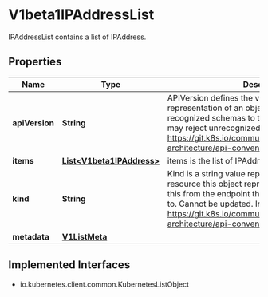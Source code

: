 

# V1beta1IPAddressList

IPAddressList contains a list of IPAddress.

## Properties

| Name | Type | Description | Notes |
|------------ | ------------- | ------------- | -------------|
|**apiVersion** | **String** | APIVersion defines the versioned schema of this representation of an object. Servers should convert recognized schemas to the latest internal value, and may reject unrecognized values. More info: https://git.k8s.io/community/contributors/devel/sig-architecture/api-conventions.md#resources |  [optional] |
|**items** | [**List&lt;V1beta1IPAddress&gt;**](V1beta1IPAddress.md) | items is the list of IPAddresses. |  |
|**kind** | **String** | Kind is a string value representing the REST resource this object represents. Servers may infer this from the endpoint the client submits requests to. Cannot be updated. In CamelCase. More info: https://git.k8s.io/community/contributors/devel/sig-architecture/api-conventions.md#types-kinds |  [optional] |
|**metadata** | [**V1ListMeta**](V1ListMeta.md) |  |  [optional] |


## Implemented Interfaces

* io.kubernetes.client.common.KubernetesListObject


